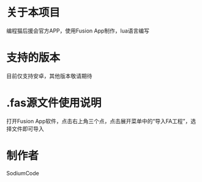 # 关于本项目
编程猫后援会官方APP，使用Fusion App制作，lua语言编写
# 支持的版本
目前仅支持安卓，其他版本敬请期待
# .fas源文件使用说明
打开Fusion App软件，点击右上角三个点，点击展开菜单中的“导入FA工程”，选择文件即可导入
# 制作者
SodiumCode
